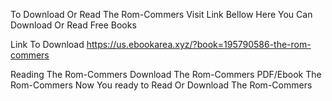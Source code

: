 To Download Or Read The Rom-Commers
Visit Link Bellow
Here You Can Download Or Read Free Books


Link To Download https://us.ebookarea.xyz/?book=195790586-the-rom-commers


Reading The Rom-Commers
Download The Rom-Commers
PDF/Ebook The Rom-Commers
Now You ready to Read Or Download The Rom-Commers
